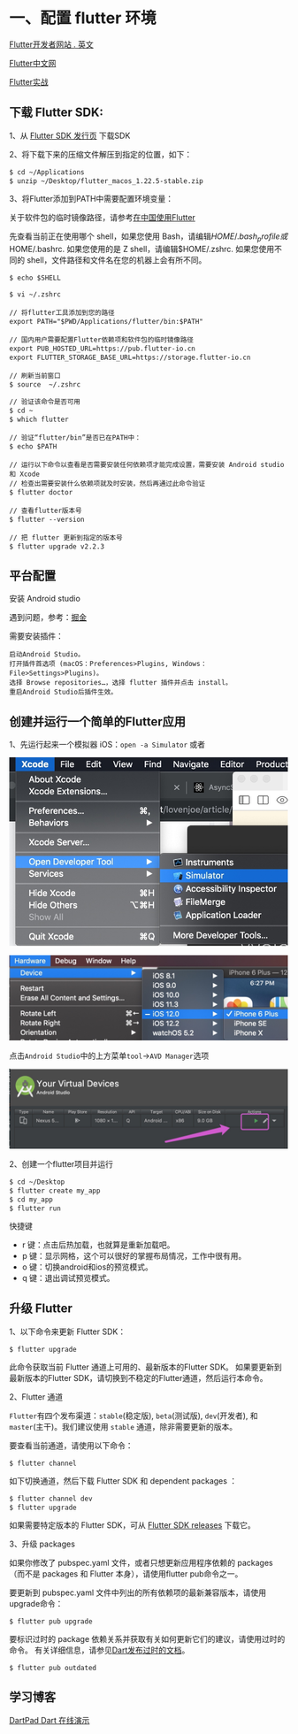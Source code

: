 # 一、配置 flutter 环境

[Flutter开发者网站 . 英文](https://flutter.dev/docs/get-started/install/macos)

[Flutter中文网](https://flutterchina.club/setup-macos/)

[Flutter实战](https://book.flutterchina.club/chapter1/install_flutter.html)

## 下载 Flutter SDK:

1、从 [Flutter SDK 发行页](https://flutter.io/sdk-archive/#macos) 下载SDK

2、将下载下来的压缩文件解压到指定的位置，如下：

```
$ cd ~/Applications
$ unzip ~/Desktop/flutter_macos_1.22.5-stable.zip
```

3、将Flutter添加到PATH中需要配置环境变量：

关于软件包的临时镜像路径，请参考[在中国使用Flutter](https://flutter.dev/community/china)

先查看当前正在使用哪个 shell，如果您使用 Bash，请编辑$HOME/.bash_profile或$HOME/.bashrc. 如果您使用的是 Z shell，请编辑$HOME/.zshrc. 如果您使用不同的 shell，文件路径和文件名在您的机器上会有所不同。

```
$ echo $SHELL
```

```
$ vi ~/.zshrc

// 将flutter工具添加到您的路径
export PATH="$PWD/Applications/flutter/bin:$PATH"

// 国内用户需要配置Flutter依赖项和软件包的临时镜像路径
export PUB_HOSTED_URL=https://pub.flutter-io.cn
export FLUTTER_STORAGE_BASE_URL=https://storage.flutter-io.cn

// 刷新当前窗口
$ source  ~/.zshrc
```

```
// 验证该命令是否可用
$ cd ~
$ which flutter

// 验证“flutter/bin”是否已在PATH中：
$ echo $PATH

// 运行以下命令以查看是否需要安装任何依赖项才能完成设置，需要安装 Android studio 和 Xcode
// 检查出需要安装什么依赖项就及时安装，然后再通过此命令验证
$ flutter doctor

// 查看flutter版本号
$ flutter --version

// 把 flutter 更新到指定的版本号
$ flutter upgrade v2.2.3
```


## 平台配置
安装 Android studio

遇到问题，参考：[掘金](https://juejin.im/post/5cd27211518825457b528186)

需要安装插件：
```
启动Android Studio。
打开插件首选项 (macOS：Preferences>Plugins, Windows：File>Settings>Plugins)。
选择 Browse repositories…，选择 flutter 插件并点击 install。
重启Android Studio后插件生效。
```

## 创建并运行一个简单的Flutter应用

1、先运行起来一个模拟器
iOS：`open -a Simulator` 或者 

![-w444](一/111.jpg)

![-w554](一/222.jpg)



点击`Android Studio`中的上方菜单`tool`->`AVD Manager`选项

![-w776](一/333.jpg)


2、创建一个flutter项目并运行
```
$ cd ~/Desktop
$ flutter create my_app
$ cd my_app
$ flutter run
```

快捷键

* r 键：点击后热加载，也就算是重新加载吧。
* p 键：显示网格，这个可以很好的掌握布局情况，工作中很有用。
* o 键：切换android和ios的预览模式。
* q 键：退出调试预览模式。



## 升级 Flutter

1、以下命令来更新 Flutter SDK：

``` 
$ flutter upgrade 
```

此命令获取当前 Flutter 通道上可用的、最新版本的Flutter SDK。
如果要更新到最新版本的Flutter SDK，请切换到不稳定的Flutter通道，然后运行本命令。

2、Flutter 通道

`Flutter`有四个发布渠道：`stable`(稳定版), `beta`(测试版), `dev`(开发者), 和 `master`(主干)。我们建议使用 `stable` 通道，除非需要更新的版本。

要查看当前通道，请使用以下命令：

```
$ flutter channel
```

如下切换通道，然后下载 Flutter SDK 和 dependent packages ：

```
$ flutter channel dev
$ flutter upgrade
```

如果需要特定版本的 Flutter SDK，可从 [Flutter SDK releases](https://flutter.dev/docs/development/tools/sdk/releases?tab=macos) 下载它。

3、升级 packages

如果你修改了  pubspec.yaml 文件，或者只想更新应用程序依赖的 packages（而不是 packages 和 Flutter 本身），请使用flutter pub命令之一。

要更新到 pubspec.yaml 文件中列出的所有依赖项的最新兼容版本，请使用upgrade命令：

```
$ flutter pub upgrade
```

要标识过时的 package 依赖关系并获取有关如何更新它们的建议，请使用过时的命令。 有关详细信息，请参见[Dart发布过时的文档](https://dart.dev/tools/pub/cmd/pub-outdated)。

```
$ flutter pub outdated
```


## 学习博客


[DartPad Dart 在线演示](https://dartpad.dartlang.org/?)
